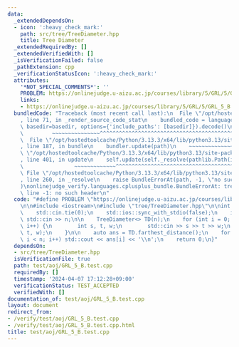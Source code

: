 ```yaml
---
data:
  _extendedDependsOn:
  - icon: ':heavy_check_mark:'
    path: src/tree/TreeDiameter.hpp
    title: Tree Diameter
  _extendedRequiredBy: []
  _extendedVerifiedWith: []
  _isVerificationFailed: false
  _pathExtension: cpp
  _verificationStatusIcon: ':heavy_check_mark:'
  attributes:
    '*NOT_SPECIAL_COMMENTS*': ''
    PROBLEM: https://onlinejudge.u-aizu.ac.jp/courses/library/5/GRL/5/GRL_5_B
    links:
    - https://onlinejudge.u-aizu.ac.jp/courses/library/5/GRL/5/GRL_5_B
  bundledCode: "Traceback (most recent call last):\n  File \"/opt/hostedtoolcache/Python/3.13.3/x64/lib/python3.13/site-packages/onlinejudge_verify/documentation/build.py\"\
    , line 71, in _render_source_code_stat\n    bundled_code = language.bundle(stat.path,\
    \ basedir=basedir, options={'include_paths': [basedir]}).decode()\n          \
    \         ~~~~~~~~~~~~~~~^^^^^^^^^^^^^^^^^^^^^^^^^^^^^^^^^^^^^^^^^^^^^^^^^^^^^^^^^^^^^^^^^^\n\
    \  File \"/opt/hostedtoolcache/Python/3.13.3/x64/lib/python3.13/site-packages/onlinejudge_verify/languages/cplusplus.py\"\
    , line 187, in bundle\n    bundler.update(path)\n    ~~~~~~~~~~~~~~^^^^^^\n  File\
    \ \"/opt/hostedtoolcache/Python/3.13.3/x64/lib/python3.13/site-packages/onlinejudge_verify/languages/cplusplus_bundle.py\"\
    , line 401, in update\n    self.update(self._resolve(pathlib.Path(included), included_from=path))\n\
    \                ~~~~~~~~~~~~~^^^^^^^^^^^^^^^^^^^^^^^^^^^^^^^^^^^^^^^^^^^^\n \
    \ File \"/opt/hostedtoolcache/Python/3.13.3/x64/lib/python3.13/site-packages/onlinejudge_verify/languages/cplusplus_bundle.py\"\
    , line 260, in _resolve\n    raise BundleErrorAt(path, -1, \"no such header\"\
    )\nonlinejudge_verify.languages.cplusplus_bundle.BundleErrorAt: tree/TreeDiameter.hpp:\
    \ line -1: no such header\n"
  code: "#define PROBLEM \"https://onlinejudge.u-aizu.ac.jp/courses/library/5/GRL/5/GRL_5_B\"\
    \n\n#include <iostream>\n#include \"tree/TreeDiameter.hpp\"\n\nint main() {\n\
    \    std::cin.tie(0);\n    std::ios::sync_with_stdio(false);\n    int n;\n   \
    \ std::cin >> n;\n\n    TreeDiameter<> TD(n);\n    for (int i = 0; i < n - 1;\
    \ i++) {\n        int s, t, w;\n        std::cin >> s >> t >> w;\n        TD.add_edge(s,\
    \ t, w);\n    }\n\n    auto ans = TD.farthest_distance();\n    for (int i = 0;\
    \ i < n; i++) std::cout << ans[i] << '\\n';\n    return 0;\n}"
  dependsOn:
  - src/tree/TreeDiameter.hpp
  isVerificationFile: true
  path: test/aoj/GRL_5_B.test.cpp
  requiredBy: []
  timestamp: '2024-04-07 17:12:28+09:00'
  verificationStatus: TEST_ACCEPTED
  verifiedWith: []
documentation_of: test/aoj/GRL_5_B.test.cpp
layout: document
redirect_from:
- /verify/test/aoj/GRL_5_B.test.cpp
- /verify/test/aoj/GRL_5_B.test.cpp.html
title: test/aoj/GRL_5_B.test.cpp
---
```

